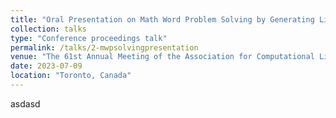 ```yaml
---
title: "Oral Presentation on Math Word Problem Solving by Generating Linguistic Variants of Problem Statements"
collection: talks
type: "Conference proceedings talk"
permalink: /talks/2-mwpsolvingpresentation
venue: "The 61st Annual Meeting of the Association for Computational Linguistics (ACL 2023)"
date: 2023-07-09
location: "Toronto, Canada"
---
```


asdasd
